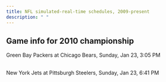 ```yaml
---
title: NFL simulated-real-time schedules, 2009-present
description: " "
---
```


## Game info for 2010 championship
Green Bay Packers at Chicago Bears, Sunday, Jan 23, 3:05 PM

<br/>New York Jets at Pittsburgh Steelers, Sunday, Jan 23, 6:41 PM

